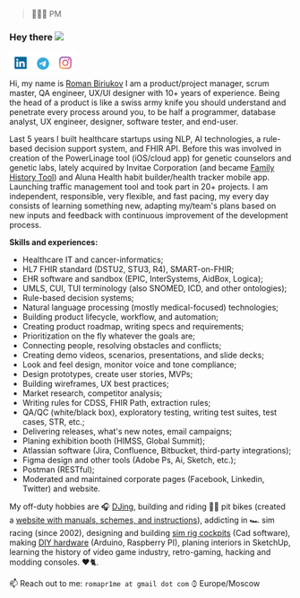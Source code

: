 > 👨🏻‍💻 PM

### Hey there <img src="https://media0.giphy.com/media/Z9hnT4PsD3fwisOfHP/giphy.gif" width="5%"></a>

<a href="https://www.linkedin.com/in/pr1me/">
  <img align="left" alt="Romans's LinkedIn" width="40px" src="https://raw.githubusercontent.com/djpr1me/djpr1me/main/linkedin.svg" />
</a>
<a href="https://t.me/Pr1me">
  <img align="left" alt="Romans's Telegram" width="40px" src="https://raw.githubusercontent.com/djpr1me/djpr1me/main/telegram.svg" />
</a>
<a href="https://www.instagram.com/djpr1me/">
  <img align="left" alt="Romans's Instagram" width="40px" src="https://raw.githubusercontent.com/djpr1me/djpr1me/main/instagram.svg" />
</a>
<br /><br />

Hi, my name is [Roman Biriukov](https://github.com/djpr1me) I am a product/project manager, scrum master, QA engineer, UX/UI designer with 10+ years of experience.
Being the head of a product is like a swiss army knife you should understand and penetrate every process around you, to be half a programmer, database analyst, UX engineer, designer, software tester, and end-user.

Last 5 years I built healthcare startups using NLP, AI technologies, a rule-based decision support system, and FHIR API.
Before this was involved in creation of the PowerLinage tool (iOS/cloud app) for genetic counselors and genetic labs, lately acquired by Invitae Corporation (and became [Family History Tool](https://familyhistory.invitae.com/)) and Aluna Health habit builder/health tracker mobile app. Launching traffic management tool and took part in 20+ projects.
I am independent, responsible, very flexible, and fast pacing, my every day consists of learning something new, adapting my/team's plans based on new inputs and feedback with continuous improvement of the development process.

**Skills and experiences:**
- Healthcare IT and cancer-informatics;
- HL7 FHIR standard (DSTU2, STU3, R4), SMART-on-FHIR;
- EHR software and sandbox (EPIC, InterSystems, AidBox, Logica);
- UMLS, CUI, TUI terminology (also SNOMED, ICD, and other ontologies);
- Rule-based decision systems;
- Natural language processing (mostly medical-focused) technologies;
- Building product lifecycle, workflow, and automation;
- Creating product roadmap, writing specs and requirements;
- Prioritization on the fly whatever the goals are;
- Connecting people, resolving obstacles and conflicts;
- Creating demo videos, scenarios, presentations, and slide decks;
- Look and feel design, monitor voice and tone compliance;
- Design prototypes, create user stories, MVPs;
- Building wireframes, UX best practices;
- Market research, competitor analysis;
- Writing rules for CDSS, FHIR Path, extraction rules;
- QA/QC (white/black box), exploratory testing, writing test suites, test cases, STR, etc.;
- Delivering releases, what's new notes, email campaigns;
- Planing exhibition booth (HIMSS, Global Summit);
- Atlassian software (Jira, Confluence, Bitbucket, third-party integrations);
- Figma design and other tools (Adobe Ps, Ai, Sketch, etc.);
- Postman (RESTful);
- Moderated and maintained corporate pages (Facebook, Linkedin, Twitter) and website.

My off-duty hobbies are 🎧 [DJing](http://djpr1me.com), building and riding 👨‍🦽 pit bikes (created a [website with manuals, schemes, and instructions](http://mypitbike.ru)), addicting in 🏎 sim racing (since 2002), designing and building [sim rig cockpits](https://github.com/djpr1me/Sim-Rig-Cockpit) (Cad software), making [DIY hardware](https://github.com/djpr1me/Button-Box) (Arduino, Raspberry PI), planing interiors in SketchUp, learning the history of video game industry, retro-gaming, hacking and modding consoles. ❤️🐈.

📫 Reach out to me: `romapr1me at gmail dot com` ⌚︎ Europe/Moscow
